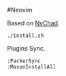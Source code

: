 #Neovim

Based on [NvChad](https://nvchad.github.io/).

```
./install.sh
```

Plugins Sync.

```
:PackerSync
:MasonInstallAll
```
